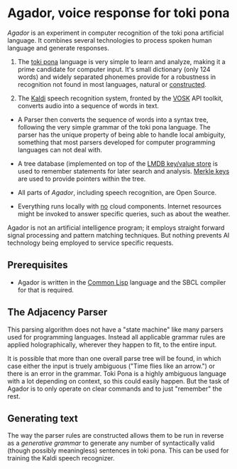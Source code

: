 # Agador, voice response for toki pona

*Agador* is an experiment in computer recognition of the toki pona
artificial language.  It combines several technologies to process spoken
human language and generate responses.

1. The [toki pona](tokipona.org) language is very simple to learn and analyze,
making it a prime candidate for computer input.  It's small dictionary
(only 124 words) and widely separated phonemes provide for a robustness
in recognition not found in most languages, natural or
[constructed](https://en.wikipedia.org/wiki/Constructed_language).

2. The [Kaldi](http://kaldi-asr.org/) speech recognition
system, fronted by the [VOSK](https://alphacephei.com/vosk/) API toolkit,
converts audio into a sequence of words in text.

* A Parser then converts the sequence of words into a syntax
tree, following the very simple grammar of the toki pona language.
The parser has the unique property of being able to handle local ambiguity,
something that most parsers developed for computer programming languages
can not deal with.

* A tree database (implemented on top of the
[LMDB key/value store](https://en.wikipedia.org/wiki/Lightning_Memory-Mapped_Database)
is used to remember statements for later search and analysis.
[Merkle keys](https://en.wikipedia.org/wiki/Merkle_signature_scheme) are
used to provide pointers within the tree.

* All parts of *Agador*, including speech recognition, are Open Source.

* Everything runs locally with <u>no</u> cloud components.
Internet resources might be invoked to answer specific queries,
such as about the weather.

Agador is not an artificial intelligence program; it employs straight
forward signal processing and pattern matching techniques.  But nothing
prevents AI technology being employed to service specific requests.

## Prerequisites

* Agador is written in the
[Common Lisp](https://en.wikipedia.org/wiki/Common_Lisp) language
and the SBCL compiler for that is required.

## The Adjacency Parser

This parsing algorithm does not have a "state machine" like many parsers
used for programming languages.  Instead all applicable grammar rules
are applied holographically, wherever they happen to fit, to the entire input.

It is possible that more than one overall parse tree will be found,
in which case either the input is truely ambiguous ("Time flies
like an arrow.") or there is an error in the grammar.  Toki Pona is a highly
ambiguous language with a lot depending on context, so this could
easily happen.  But the task of Agador is to only operate on clear
commands and to just "remember" the rest.

## Generating text
The way the parser rules are constructed allows them to be run in reverse
as a *generative grammar* to generate any number of syntactically valid
(though possibly meaningless) sentences in toki pona.  This can be
used for training the Kaldi speech recognizer.

